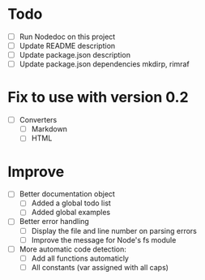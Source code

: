 # Todo
- [ ] Run Nodedoc on this project
- [ ] Update README description
- [ ] Update package.json description
- [ ] Update package.json dependencies mkdirp, rimraf

# Fix to use with version 0.2

- [ ] Converters
  - [ ] Markdown
  - [ ] HTML

# Improve

- [ ] Better documentation object
  - [ ] Added a global todo list
  - [ ] Added global examples
- [ ] Better error handling
  - [ ] Display the file and line number on parsing errors
  - [ ] Improve the message for Node's fs module
- [ ] More automatic code detection:
  - [ ] Add all functions automaticly
  - [ ] All constants (var assigned with all caps)
